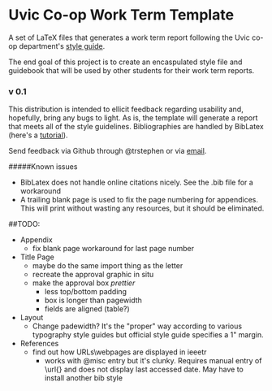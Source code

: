 Uvic Co-op Work Term Template
=============
A set of LaTeX files that generates a work term report following the Uvic co-op department's [style guide](https://www.uvic.ca/coopandcareer/assets/docs/studentsalumni/engineering_work_term_report_guide.pdf). 

The end goal of this project is to create an encaspulated style file and guidebook that will be used by other students for their work term reports.

### v 0.1
This distribution is intended to ellicit feedback regarding usability and, hopefully, bring any bugs to light. As is, the template will generate a report that meets all of the style guidelines. Bibliographies are handled by BibLatex (here's a [tutorial](https://www.youtube.com/watch?v=-UVp9ItOc4A)).

Send feedback via Github through @trstephen or via [email](mailto:tstephen@uvic.ca).

#####Known issues
* BibLatex does not handle online citations nicely. See the .bib file for a workaround
* A trailing blank page is used to fix the page numbering for appendices. This will print without wasting any resources, but it should be eliminated.

##TODO:
* Appendix
  * fix blank page workaround for last page number
* Title Page
  * maybe do the same import thing as the letter
  * recreate the approval graphic in situ
  * make the approval box *prettier* 
    * less top/bottom padding
    * box is longer than pagewidth
    * fields are aligned (table?)
* Layout
  * Change padewidth? It's the "proper" way according to various typography style guides but official style guide specifies a 1" margin.
* References
  * find out how URLs\webpages are displayed in ieeetr
    * works with @misc entry but it's clunky. Requires manual entry of \url{} and does not display last accessed date. May have to install another bib style
